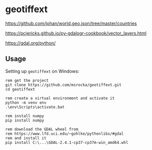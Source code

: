 # geotiffext

https://github.com/johan/world.geo.json/tree/master/countries

https://pcjericks.github.io/py-gdalogr-cookbook/vector_layers.html

https://gdal.org/python/

## Usage
Setting up `geotiffext` on Windows:

```batch
rem get the project
git clone https://github.com/msrocka/geotiffext.git
cd geotiffext

rem create a virtual environment and activate it
python -m venv env
.\env\Scripts\activate.bat

rem install numpy
pip install numpy

rem download the GDAL wheel from
rem https://www.lfd.uci.edu/~gohlke/pythonlibs/#gdal
rem and install it
pip install C:\...\GDAL-2.4.1-cp37-cp37m-win_amd64.whl

```